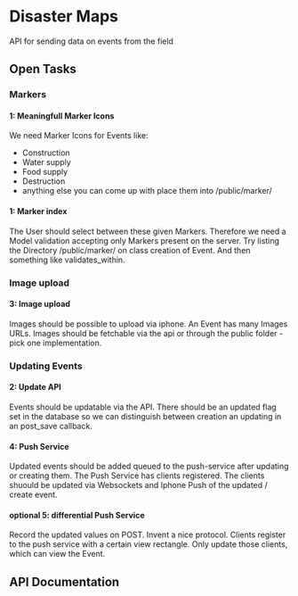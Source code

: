 # Disaster Maps

API for sending data on events from the field

## Open Tasks

### Markers

#### 1: Meaningfull Marker Icons
We need Marker Icons for Events like:
* Construction
* Water supply
* Food supply
* Destruction
* anything else you can come up with
place them into /public/marker/

#### 1: Marker index
The User should select between these given Markers.
Therefore we need a Model validation accepting only Markers present on the server.
Try listing the Directory /public/marker/ on class creation of Event.
And then something like validates_within.

### Image upload

#### 3: Image upload
Images should be possible to upload via iphone.
An Event has many Images URLs.
Images should be fetchable via the api or through the public folder - pick one implementation.

### Updating Events

#### 2: Update API
Events should be updatable via the API.
There should be an updated flag set in the database so we can distinguish between creation an updating in an post_save callback.

#### 4: Push Service
Updated events should be added queued to the push-service after updating or creating them.
The Push Service has clients registered.
The clients shuould be updated via Websockets and Iphone Push of the updated / create event.

#### optional 5: differential Push Service
Record the updated values on POST.
Invent a nice protocol.
Clients register to the push service with a certain view rectangle.
Only update those clients, which can view the Event.

## API Documentation

